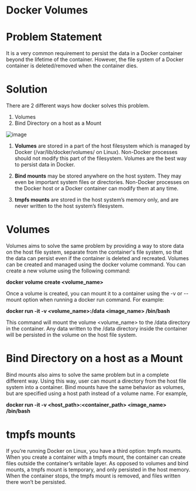 # Docker Volumes

# Problem Statement
It is a very common requirement to persist the data in a Docker container beyond the lifetime of the container. However, the file system of a Docker container is deleted/removed when the container dies.

# Solution

There are 2 different ways how docker solves this problem.

   1. Volumes
   2. Bind Directory on a host as a Mount

![image](https://github.com/Manoj123-github/Docker/assets/76830665/1a32757f-a515-4a10-acef-df437e3773fb)



1. **Volumes** are stored in a part of the host filesystem which is managed by Docker (/var/lib/docker/volumes/ on Linux). Non-Docker processes should not modify this part of the filesystem. Volumes are the best way to persist data in Docker.

2. **Bind mounts** may be stored anywhere on the host system. They may even be important system files or directories. Non-Docker processes on the Docker host or a Docker container can modify them at any time.

3. **tmpfs mounts** are stored in the host system’s memory only, and are never written to the host system’s filesystem.

# Volumes

Volumes aims to solve the same problem by providing a way to store data on the host file system, separate from the container's file system, so that the data can persist even if the container is deleted and recreated.
Volumes can be created and managed using the docker volume command. You can create a new volume using the following command:

**docker volume create <volume_name>**

Once a volume is created, you can mount it to a container using the -v or --mount option when running a docker run command.
For example:

**docker run -it -v <volume_name>:/data <image_name> /bin/bash**

This command will mount the volume <volume_name> to the /data directory in the container. Any data written to the /data directory inside the container will be persisted in the volume on the host file system.
 
# Bind Directory on a host as a Mount

Bind mounts also aims to solve the same problem but in a complete different way.
Using this way, user can mount a directory from the host file system into a container. Bind mounts have the same behavior as volumes, but are specified using a host path instead of a volume name.
For example,

**docker run -it -v <host_path>:<container_path> <image_name> /bin/bash**

# tmpfs mounts
If you’re running Docker on Linux, you have a third option: tmpfs mounts. When you create a container with a tmpfs mount, the container can create files outside the container’s writable layer.
As opposed to volumes and bind mounts, a tmpfs mount is temporary, and only persisted in the host memory. When the container stops, the tmpfs mount is removed, and files written there won’t be persisted.
   
